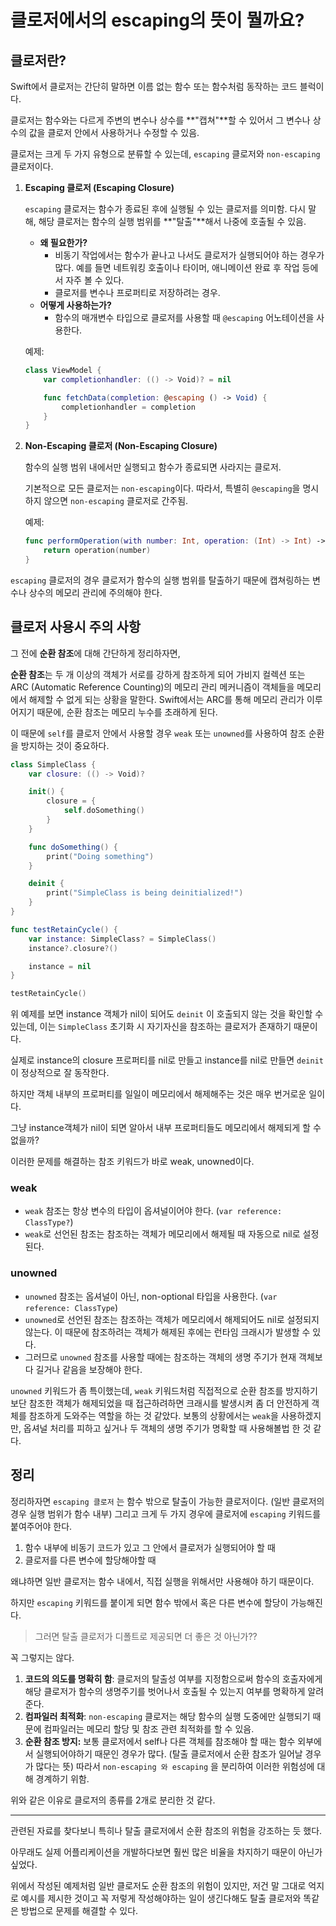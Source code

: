 # 클로저에서의 escaping의 뜻이 뭘까요?

## 클로저란?

Swift에서 클로저는 간단히 말하면 이름 없는 함수 또는 함수처럼 동작하는 코드 블럭이다.

클로저는 함수와는 다르게 주변의 변수나 상수를 **"캡쳐"**할 수 있어서 그 변수나 상수의 값을 클로저 안에서 사용하거나 수정할 수 있음.

클로저는 크게 두 가지 유형으로 분류할 수 있는데, `escaping` 클로저와 `non-escaping` 클로저이다.

1. **Escaping 클로저 (Escaping Closure)**

   `escaping` 클로저는 함수가 종료된 후에 실행될 수 있는 클로저를 의미함. 다시 말해, 해당 클로저는 함수의 실행 범위를 **"탈출"**해서 나중에 호출될 수 있음.

   - **왜 필요한가?**
     - 비동기 작업에서는 함수가 끝나고 나서도 클로저가 실행되어야 하는 경우가 많다. 예를 들면 네트워킹 호출이나 타이머, 애니메이션 완료 후 작업 등에서 자주 볼 수 있다.
     - 클로저를 변수나 프로퍼티로 저장하려는 경우.
   - **어떻게 사용하는가?**
     - 함수의 매개변수 타입으로 클로저를 사용할 때 `@escaping` 어노테이션을 사용한다.

   예제:

   ```swift
   class ViewModel {
       var completionhandler: (() -> Void)? = nil

       func fetchData(completion: @escaping () -> Void) {
           completionhandler = completion
       }
   }
   ```

2. **Non-Escaping 클로저 (Non-Escaping Closure)**

   함수의 실행 범위 내에서만 실행되고 함수가 종료되면 사라지는 클로저.

   기본적으로 모든 클로저는 `non-escaping`이다. 따라서, 특별히 `@escaping`을 명시하지 않으면 `non-escaping` 클로저로 간주됨.

   예제:

   ```swift
   func performOperation(with number: Int, operation: (Int) -> Int) -> Int {
       return operation(number)
   }
   ```

`escaping` 클로저의 경우 클로저가 함수의 실행 범위를 탈출하기 때문에 캡쳐링하는 변수나 상수의 메모리 관리에 주의해야 한다.

## **클로저 사용시 주의 사항**

그 전에 **순환 참조**에 대해 간단하게 정리하자면,

**순환 참조**는 두 개 이상의 객체가 서로를 강하게 참조하게 되어 가비지 컬렉션 또는 ARC (Automatic Reference Counting)의 메모리 관리 메커니즘이 객체들을 메모리에서 해제할 수 없게 되는 상황을 말한다. Swift에서는 ARC를 통해 메모리 관리가 이루어지기 때문에, 순환 참조는 메모리 누수를 초래하게 된다.

이 때문에 `self`를 클로저 안에서 사용할 경우 `weak` 또는 `unowned`를 사용하여 참조 순환을 방지하는 것이 중요하다.

```swift
class SimpleClass {
    var closure: (() -> Void)?

    init() {
        closure = {
            self.doSomething()
        }
    }

    func doSomething() {
        print("Doing something")
    }

    deinit {
        print("SimpleClass is being deinitialized!")
    }
}

func testRetainCycle() {
    var instance: SimpleClass? = SimpleClass()
    instance?.closure?()

    instance = nil
}

testRetainCycle()
```

위 예제를 보면 instance 객체가 nil이 되어도 `deinit` 이 호출되지 않는 것을 확인할 수 있는데, 이는 `SimpleClass` 초기화 시 자기자신을 참조하는 클로저가 존재하기 때문이다.

실제로 instance의 closure 프로퍼티를 nil로 만들고 instance를 nil로 만들면 `deinit` 이 정상적으로 잘 동작한다.

하지만 객체 내부의 프로퍼티를 일일이 메모리에서 해제해주는 것은 매우 번거로운 일이다.

그냥 instance객체가 nil이 되면 알아서 내부 프로퍼티들도 메모리에서 해제되게 할 수 없을까?

이러한 문제를 해결하는 참조 키워드가 바로 weak, unowned이다.

### weak

- `weak` 참조는 항상 변수의 타입이 옵셔널이어야 한다. (`var reference: ClassType?`)
- `weak`로 선언된 참조는 참조하는 객체가 메모리에서 해제될 때 자동으로 nil로 설정된다.

### unowned

- `unowned` 참조는 옵셔널이 아닌, non-optional 타입을 사용한다. (`var reference: ClassType`)
- `unowned`로 선언된 참조는 참조하는 객체가 메모리에서 해제되어도 nil로 설정되지 않는다. 이 때문에 참조하려는 객체가 해제된 후에는 런타임 크래시가 발생할 수 있다.
- 그러므로 `unowned` 참조를 사용할 때에는 참조하는 객체의 생명 주기가 현재 객체보다 길거나 같음을 보장해야 한다.

`unowned` 키워드가 좀 특이했는데, `weak` 키워드처럼 직접적으로 순환 참조를 방지하기 보단 참조한 객체가 해제되었을 때 접근하려하면 크래시를 발생시켜 좀 더 안전하게 객체를 참조하게 도와주는 역할을 하는 것 같았다. 보통의 상황에서는 `weak`을 사용하겠지만, 옵셔널 처리를 피하고 싶거나 두 객체의 생명 주기가 명확할 때 사용해볼법 한 것 같다.

## 정리

정리하자면 `escaping 클로저` 는 함수 밖으로 탈출이 가능한 클로저이다. (일반 클로저의 경우 실행 범위가 함수 내부) 그리고 크게 두 가지 경우에 클로저에 `escaping` 키워드를 붙여주어야 한다.

1. 함수 내부에 비동기 코드가 있고 그 안에서 클로저가 실행되어야 할 때
2. 클로저를 다른 변수에 할당해야할 때

왜냐하면 일반 클로저는 함수 내에서, 직접 실행을 위해서만 사용해야 하기 때문이다.

하지만 `escaping` 키워드를 붙이게 되면 함수 밖에서 혹은 다른 변수에 할당이 가능해진다.

> 그러면 탈출 클로저가 디폴트로 제공되면 더 좋은 것 아닌가??

꼭 그렇지는 않다.

1. **코드의 의도를 명확히 함**: 클로저의 탈출성 여부를 지정함으로써 함수의 호출자에게 해당 클로저가 함수의 생명주기를 벗어나서 호출될 수 있는지 여부를 명확하게 알려준다.
2. **컴파일러 최적화**: `non-escaping` 클로저는 해당 함수의 실행 도중에만 실행되기 때문에 컴파일러는 메모리 할당 및 참조 관련 최적화를 할 수 있음.
3. **순환 참조 방지:** 보통 클로저에서 self나 다른 객체를 참조해야 할 때는 함수 외부에서 실행되어야하기 때문인 경우가 많다. (탈출 클로저에서 순환 참조가 일어날 경우가 많다는 뜻) 따라서 `non-escaping 와 escaping` 을 분리하여 이러한 위험성에 대해 경계하기 위함.

위와 같은 이유로 클로저의 종류를 2개로 분리한 것 같다.

---

관련된 자료를 찾다보니 특히나 탈출 클로저에서 순환 참조의 위험을 강조하는 듯 했다.

아무래도 실제 어플리케이션을 개발하다보면 훨씬 많은 비율을 차지하기 때문이 아닌가 싶었다.

위에서 작성된 예제처럼 일반 클로저도 순환 참조의 위험이 있지만, 저건 말 그대로 억지로 예시를 제시한 것이고 꼭 저렇게 작성해야하는 일이 생긴다해도 탈출 클로저와 똑같은 방법으로 문제를 해결할 수 있다.
